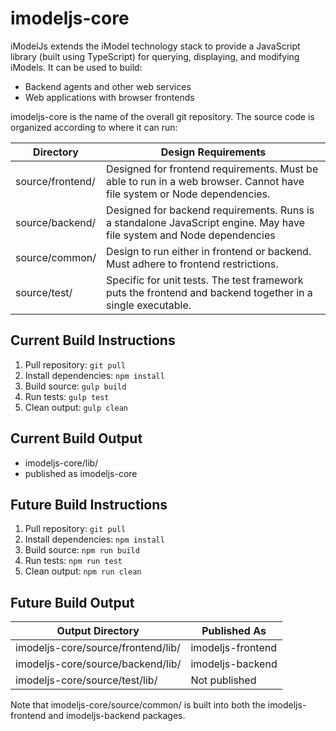 ﻿# imodeljs-core

iModelJs extends the iModel technology stack to provide a JavaScript library (built using TypeScript) for querying, displaying, and modifying iModels.
It can be used to build:

* Backend agents and other web services
* Web applications with browser frontends

imodeljs-core is the name of the overall git repository.
The source code is organized according to where it can run:

| Directory        | Design Requirements |
|------------------|---------------------|
| source/frontend/ | Designed for frontend requirements. Must be able to run in a web browser. Cannot have file system or Node dependencies. |
| source/backend/  | Designed for backend requirements. Runs is a standalone JavaScript engine. May have file system and Node dependencies  |
| source/common/   | Design to run either in frontend or backend. Must adhere to frontend restrictions. |
| source/test/     | Specific for unit tests. The test framework puts the frontend and backend together in a single executable. |

## Current Build Instructions

1. Pull repository: `git pull`
2. Install dependencies: `npm install`
3. Build source: `gulp build`
4. Run tests: `gulp test`
5. Clean output: `gulp clean`

## Current Build Output

* imodeljs-core/lib/
* published as imodeljs-core

## Future Build Instructions

1. Pull repository: `git pull`
2. Install dependencies: `npm install`
3. Build source: `npm run build`
4. Run tests: `npm run test`
5. Clean output: `npm run clean`

## Future Build Output

| Output Directory                   | Published As      |
|------------------------------------|-------------------|
| imodeljs-core/source/frontend/lib/ | imodeljs-frontend |
| imodeljs-core/source/backend/lib/  | imodeljs-backend  |
| imodeljs-core/source/test/lib/     | Not published     |

Note that imodeljs-core/source/common/ is built into both the imodeljs-frontend and imodeljs-backend packages.
